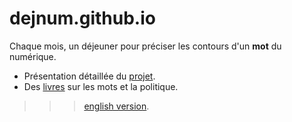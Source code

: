 # dejnum.github.io

Chaque mois, un déjeuner pour préciser les contours d'un **mot** du numérique.

* Présentation détaillée du [projet](PROJET.md).
* Des [livres](BOOKS.md) sur les mots et la politique.

>>> [english version](/en/READMEen.md).